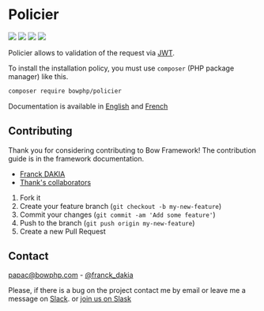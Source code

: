 # Policier

<a href="https://bowphp.github.io/docs/policier" title="docs"><img src="https://img.shields.io/badge/docs-read%20docs-blue.svg?style=flat-square"/></a>
<a href="https://packagist.org/packages/bowphp/policier" title="version"><img src="https://img.shields.io/packagist/v/bowphp/policier.svg?style=flat-square"/></a>
<a href="https://github.com/bowphp/policier/blob/master/LICENSE" title="license"><img src="https://img.shields.io/github/license/mashape/apistatus.svg?style=flat-square"/></a>
<a href="https://travis-ci.org/bowphp/policier" title="Travis branch"><img src="https://img.shields.io/travis/bowphp/policier/master.svg?style=flat-square"/></a>

Policier allows to validation of the request via [JWT](https://jwt.io).

To install the installation policy, you must use `composer` (PHP package manager) like this.

```bash
composer require bowphp/policier
```

Documentation is available in [English](./docs/en.md) and [French](./docs/fr.md)

## Contributing

Thank you for considering contributing to Bow Framework! The contribution guide is in the framework documentation.

- [Franck DAKIA](https://github.com/papac)
- [Thank's collaborators](https://github.com/bowphp/policier/graphs/contributors)

1. Fork it
2. Create your feature branch (`git checkout -b my-new-feature`)
3. Commit your changes (`git commit -am 'Add some feature'`)
4. Push to the branch (`git push origin my-new-feature`)
5. Create a new Pull Request

## Contact

[papac@bowphp.com](mailto:papac@bowphp.com) - [@franck_dakia](https://twitter.com/franck_dakia)

Please, if there is a bug on the project contact me by email or leave me a message on [Slack](https://bowphp.slack.com). or [join us on Slask](https://join.slack.com/t/bowphp/shared_invite/enQtNzMxOTQ0MTM2ODM5LTQ3MWQ3Mzc1NDFiNDYxMTAyNzBkNDJlMTgwNDJjM2QyMzA2YTk4NDYyN2NiMzM0YTZmNjU1YjBhNmJjZThiM2Q)
